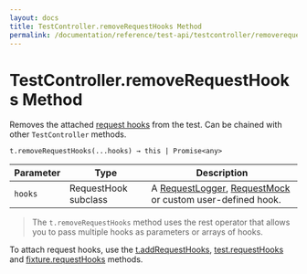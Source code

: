```yaml
---
layout: docs
title: TestController.removeRequestHooks Method
permalink: /documentation/reference/test-api/testcontroller/removerequesthooks.html
---
```

# TestController.removeRequestHooks Method

Removes the attached [request hooks](../../../guides/advanced-guides/intercept-http-requests.md) from the test. Can be chained with other `TestController` methods.

```text
t.removeRequestHooks(...hooks) → this | Promise<any>
```

Parameter | Type | Description
--------- | ---- | ------------
`hooks`    | RequestHook subclass | A [RequestLogger](../requestlogger/README.md), [RequestMock](../requestmock/README.md) or custom user-defined hook.

> The `t.removeRequestHooks` method uses the rest operator that allows you to pass multiple hooks as parameters or arrays of hooks.

To attach request hooks, use the [t.addRequestHooks](addrequesthooks.md), [test.requestHooks](../test/requesthooks.md) and [fixture.requestHooks](../fixture/requesthooks.md) methods.
